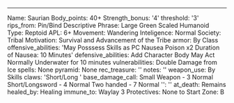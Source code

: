 ---
Name: Saurian
Body_points: 40+
Strength_bonus: '4'
threshold: '3'
rips_from: Pin/Bind
Descriptive Phrase: Large Green Scaled Humanoid
Type: Reptoid
APL: 6+
Movement: Wandering
Inteligence: Normal
Society: Tribal
Motivation: Survival and Advancement of the Tribe
armor: By Class
offensive_abilities: 'May Posssess Skills as PC Nausea Poison x2  Duration of Nausea:
  10 Minutes'
defensive_abilities: Add Character Body May Act Normally Underwater for 10 minutes
vulnerabilities: Double Damage from Ice
spells: None
pyramid: None
rec_treasure: ''
notes: ''
weapon_use: By Skills
claws: 'Short/Long '
base_damage_call: Small Weapon - 3 Normal Short/Longsword - 4 Normal Two handed -
  7 Normal
'': ''
at_death: Remains
healed_by: Healing
immune_to: Waylay 3
Protectives: None to Start
Zone: B
